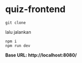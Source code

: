 # quiz-frontend

`git clone`

lalu jalankan

```
npm i
npm run dev
```

<b>Base URL: http://localhost:8080/<b> <br>